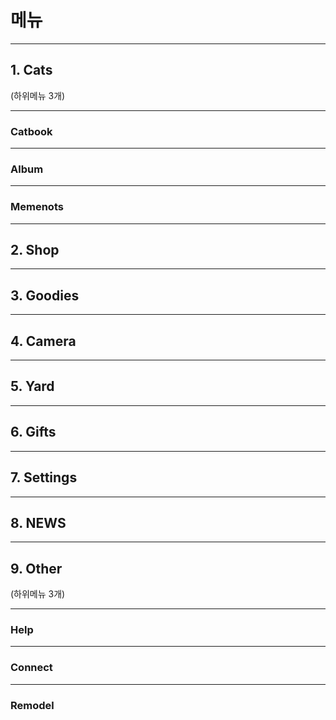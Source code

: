 ﻿# 메뉴

* * *

## 1. Cats

(하위메뉴 3개)

* * *

### Catbook



* * *

### Album



* * *

### Memenots



* * *

## 2. Shop



* * *

## 3. Goodies



* * *

## 4. Camera



* * *

## 5. Yard



* * *

## 6. Gifts



* * *

## 7. Settings



* * *

## 8. NEWS



* * *

## 9. Other

(하위메뉴 3개)

* * *

### Help



* * *

### Connect



* * *

### Remodel

